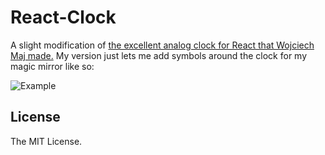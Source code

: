 # React-Clock

A slight modification of [the excellent analog clock for React that Wojciech Maj made.](https://github.com/wojtekmaj/react-clock)
My version just lets me add symbols around the clock for my magic mirror like so:

![Example](https://github.com/[username]/[reponame]/blob/[branch]/example.png?raw=true)

## License

The MIT License.